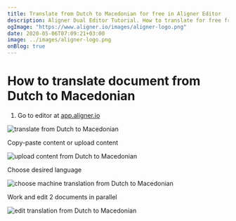 ```yaml
---
title: Translate from Dutch to Macedonian for free in Aligner Editor
description: Aligner Dual Editor Tutorial. How to translate for free from Dutch to Macedonian. Aligner is multilingual document management platform. 
ogImage: "https://www.aligner.io/images/aligner-logo.png"
date: 2020-05-06T07:09:21+03:00
image: ../images/aligner-logo.png
onBlog: true
---
```


# How to translate document from Dutch to Macedonian

1. Go to editor at [app.aligner.io](https://app.aligner.io "Aligner App web page")

![translate from Dutch to Macedonian](../aligner-blank-editor.png "translate from Dutch to Macedonian")

Copy-paste content or upload content

![upload content from Dutch to Macedonian](../aligner-uploaded-document.png "upload content from Dutch to Macedonian")

Choose desired language

![choose machine translation from Dutch to Macedonian](../aligner-language-dropdown.png "choose machine translation from Dutch to Macedonian")

Work and edit 2 documents in parallel

![edit translation from Dutch to Macedonian](../aligner-double-sitded-editor.png "edit translation from Dutch to Macedonian")

